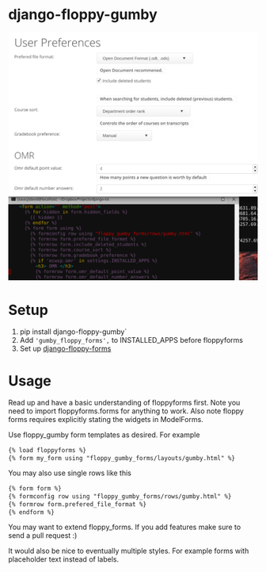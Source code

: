 django-floppy-gumby
===================

![ScreenShot](/images/screen.png)

# Setup

1. pip install django-floppy-gumby`
1. Add `'gumby_floppy_forms',` to INSTALLED_APPS before floppyforms
1. Set up [django-floppy-forms](http://django-floppyforms.readthedocs.org/)

# Usage

Read up and have a basic understanding of floppyforms first. Note you need to import floppyforms.forms for
anything to work. Also note floppy forms requires explicitly stating the widgets in ModelForms.

Use floppy_gumby form templates as desired. For example

```
{% load floppyforms %}
{% form my_form using "floppy_gumby_forms/layouts/gumby.html" %}
```

You may also use single rows like this

```
{% form form %}
{% formconfig row using "floppy_gumby_forms/rows/gumby.html" %}
{% formrow form.prefered_file_format %}
{% endform %}
```

You may want to extend floppy_forms. If you add features make sure to send a pull request :)

It would also be nice to eventually multiple styles. For example forms with placeholder text instead of labels.
